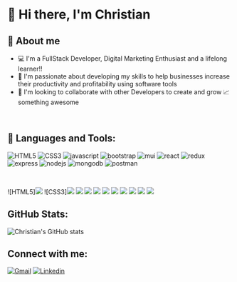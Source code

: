 # :wave: Hi there, I'm Christian 


## :book: About me 
- 💻 I'm a FullStack Developer, Digital Marketing Enthusiast and a lifelong learner!!
- 🏢 I'm passionate about developing my skills to help businesses increase their productivity and profitability using software tools
- 👯 I'm looking to collaborate with other Developers to create and grow 📈 something awesome


<br />

## :hammer: Languages and Tools:

![HTML5](https://img.shields.io/static/v1?message=HTML5&logo=html5&labelColor=5c5c5c&color=E34F26&logoColor=white&label=%20)
![CSS3](https://img.shields.io/static/v1?message=CSS3&logo=css3&labelColor=5c5c5c&color=1572B6&logoColor=white&label=%20)
![javascript](https://img.shields.io/static/v1?message=JavaScript&logo=javascript&labelColor=5c5c5c&color=F7DF1E&logoColor=white&label=%20)
![bootstrap](https://img.shields.io/static/v1?message=Bootstrap&logo=bootstrap&labelColor=5c5c5c&color=blueviolet&logoColor=white&label=%20)
![mui](https://img.shields.io/static/v1?message=MUI&logo=mui&labelColor=5c5c5c&color=0072E4&logoColor=white&label=%20)
![react](https://img.shields.io/static/v1?message=ReactJS&logo=react&labelColor=5c5c5c&color=1182c3&logoColor=white&label=%20)
![redux](https://img.shields.io/static/v1?message=Redux&logo=redux&labelColor=5c5c5c&color=764ABC&logoColor=white&label=%20)
![express](https://img.shields.io/static/v1?message=Express&logo=express&labelColor=5c5c5c&color=259DFF&logoColor=white&label=%20)
![nodejs](https://img.shields.io/static/v1?message=NodeJS&logo=node.js&labelColor=5c5c5c&color=026E00&logoColor=white&label=%20)
![mongodb](https://img.shields.io/static/v1?message=MongoDB&logo=mongodb&labelColor=5c5c5c&color=brightgreen&logoColor=white&label=%20)
![postman](https://img.shields.io/static/v1?message=Postman&logo=postman&labelColor=5c5c5c&color=FF6C37&logoColor=white&label=%20)

<br />

![HTML5]<image src="https://img.shields.io/badge/HTML5-E34F26?style=for-the-badge&logo=html5&logoColor=white" /> 
![CSS3]<image src="https://img.shields.io/badge/CSS-239120?&style=for-the-badge&logo=css3&logoColor=white" /> 
<image src="https://img.shields.io/badge/Bootstrap-563D7C?style=for-the-badge&logo=bootstrap&logoColor=white"> 
<image src="https://img.shields.io/badge/JavaScript-F7DF1E?style=for-the-badge&logo=javascript&logoColor=black"> 
<image src="https://img.shields.io/badge/React-20232A?style=for-the-badge&logo=react&logoColor=61DAFB"> 
<image src="https://img.shields.io/badge/Node.js-43853D?style=for-the-badge&logo=node.js&logoColor=white"> 
<image src="https://img.shields.io/badge/GitHub-100000?style=for-the-badge&logo=github&logoColor=white"> 
<image src="https://img.shields.io/badge/Express.js-404D59?style=for-the-badge">
<image src="https://img.shields.io/badge/PostgreSQL-316192?style=for-the-badge&logo=postgresql&logoColor=white"> 
<image src="https://img.shields.io/badge/MongoDB-4EA94B?style=for-the-badge&logo=mongodb&logoColor=white"> 
<image src="https://img.shields.io/badge/Heroku-430098?style=for-the-badge&logo=heroku&logoColor=white">
    

## GitHub Stats:

![Christian's GitHub stats](https://github-readme-stats.vercel.app/api?username=crankobil&show_icons=true&theme=dark)

## Connect with me:

[![Gmail](https://img.shields.io/badge/crankobil@gmail.com-D14836??style=flat&logo=gmail&logoColor=white&link=mailto:crankobil@gmail.com)](mailto:crankobil@gmail.com) 
[![Linkedin](https://img.shields.io/badge/LinkedIn-0077B5?style=flat&logo=linkedin&logoColor=white)](https://www.linkedin.com/in/christian-ankobil/)

